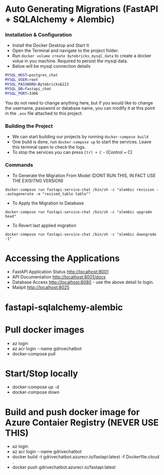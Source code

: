# Auto Generating Migrations (FastAPI + SQLAlchemy + Alembic)

### Installation & Configuration
- Install the Docker Desktop and Start It 
- Open the Terminal and navigate to the project folder.
- Run `docker volume create bytebricks_mysql_data` to create a docker volue in you machine. Required to persist the mysql data.
- Below will be mysql connection details
```bash
MYSQL_HOST=postgres_chat
MYSQL_USER=root
MYSQL_PASSWORD=Bytebricks&123
MYSQL_DB=fastapi_chat
MYSQL_PORT=3306
```
You do not need to change anything here, but if you would like to change the username, password or database name, you can modify it at this point in the `.env` file attached to this project. 

### Building the Project
- We can start building our projects by running `docker-compose build`
- One build is done, run `docker-compose up` to start the services. Leave this terminal open to check the logs.
- To stop the services you can press `Ctrl + C` - (Control + C)

### Commands
- To Generate the Migration From Model (DONT RUN THIS, IN FACT USE THE EXISITNG VERSION)
```
docker-compose run fastapi-service-chat /bin/sh -c "alembic revision --autogenerate -m "revised_table table""
```
- To Apply the Migration to Database
```
docker-compose run fastapi-service-chat /bin/sh -c "alembic upgrade head"
```
- To Revert last applied migration
```
docker-compose run fastapi-service-chat /bin/sh -c "alembic downgrade -1"
```

# Accessing the Applications
- FastAPI Application Status [http://localhost:8001](http://localhost:8001)
- API Documentation [http://localhost:8001/docs](http://localhost:8001/docs)
- Database Access [http://localhost:8080](http://localhost:8080) - use the above detail to login.
- Mailpit [http://localhost:8025](http://localhost:8025)
# fastapi-sqlalchemy-alembic

# Pull docker images
- az login
- az acr login --name gdrivechatbot
- docker-compose pull

# Start/Stop locally
- docker-compose up -d
- docker-compose down

# Build and push docker image for Azure Contaier Registry (NEVER USE THIS)
- az login
- az acr login --name gdrivechatbot
- docker build -t gdrivechatbot.azurecr.io/fastapi:latest -f Dockerfile.cloud .
- docker push gdrivechatbot.azurecr.io/fastapi:latest